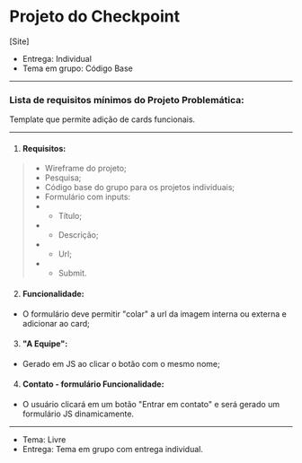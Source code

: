 
# Projeto do Checkpoint

[Site]

- Entrega: Individual
- Tema em grupo: Código Base
 
---
 
### Lista de requisitos mínimos do Projeto Problemática:
Template que permite adição de cards funcionais.

---

1. #### Requisitos:
 
> - Wireframe do projeto;
> - Pesquisa;
> - Código base do grupo para os projetos individuais;
> - Formulário com inputs: 
> - - Título;
> - - Descrição;
> - -  Url;
> - - Submit.
 
2. #### Funcionalidade:
- O formulário deve permitir "colar" a url da imagem interna ou externa e adicionar ao card;

3. #### "A Equipe":
- Gerado em JS ao clicar o botão com o mesmo nome;

4. #### Contato - formulário Funcionalidade:
- O usuário clicará em um botão "Entrar em contato" e será gerado um formulário JS dinamicamente.

---

- Tema: Livre
- Entrega: Tema em grupo com entrega individual.
